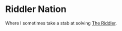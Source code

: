 # Riddler Nation

Where I sometimes take a stab at solving [The Riddler](https://fivethirtyeight.com/tag/the-riddler/).

